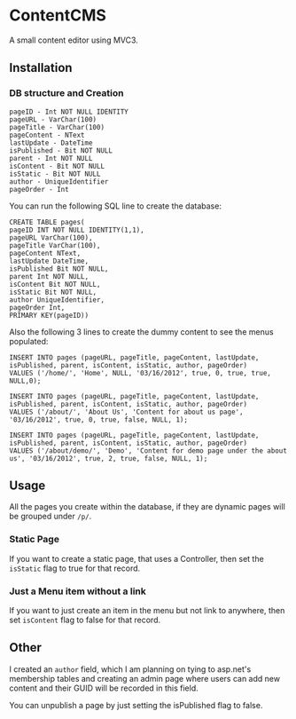 ContentCMS
=============

A small content editor using MVC3.

Installation
-------

### DB structure and Creation
	pageID - Int NOT NULL IDENTITY
	pageURL - VarChar(100)
	pageTitle - VarChar(100)
	pageContent - NText
	lastUpdate - DateTime
	isPublished - Bit NOT NULL
	parent - Int NOT NULL
	isContent - Bit NOT NULL
	isStatic - Bit NOT NULL
	author - UniqueIdentifier
	pageOrder - Int

You can run the following SQL line to create the database:

	CREATE TABLE pages(
	pageID INT NOT NULL IDENTITY(1,1),
	pageURL VarChar(100),
	pageTitle VarChar(100),
	pageContent NText,
	lastUpdate DateTime,
	isPublished Bit NOT NULL,
	parent Int NOT NULL,
	isContent Bit NOT NULL,
	isStatic Bit NOT NULL,
	author UniqueIdentifier,
	pageOrder Int,
	PRIMARY KEY(pageID))

Also the following 3 lines to create the dummy content to see the menus populated:

	INSERT INTO pages (pageURL, pageTitle, pageContent, lastUpdate, isPublished, parent, isContent, isStatic, author, pageOrder)
	VALUES ('/home/', 'Home', NULL, '03/16/2012', true, 0, true, true, NULL,0);

	INSERT INTO pages (pageURL, pageTitle, pageContent, lastUpdate, isPublished, parent, isContent, isStatic, author, pageOrder)
	VALUES ('/about/', 'About Us', 'Content for about us page', '03/16/2012', true, 0, true, false, NULL, 1);

	INSERT INTO pages (pageURL, pageTitle, pageContent, lastUpdate, isPublished, parent, isContent, isStatic, author, pageOrder)
	VALUES ('/about/demo/', 'Demo', 'Content for demo page under the about us', '03/16/2012', true, 2, true, false, NULL, 1);


Usage
-------

All the pages you create within the database, if they are dynamic pages will be grouped under `/p/`. 

### Static Page
If you want to create a static page, that uses a Controller, then set the `isStatic` flag to true for that record. 

### Just a Menu item without a link
If you want to just create an item in the menu but not link to anywhere, then set `isContent` flag to false for that record.


Other 
-------
I created an `author` field, which I am planning on tying to asp.net's membership tables and creating an admin page where users can add new content and their GUID will be 
recorded in this field. 

You can unpublish a page by just setting the isPublished flag to false.